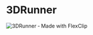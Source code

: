 # 3DRunner

![3DRunner ‑ Made with FlexClip](https://github.com/chiturca/3DRunner/assets/113294105/b37f2ee4-bcd4-4c06-846d-9a0b6d98cce4)

